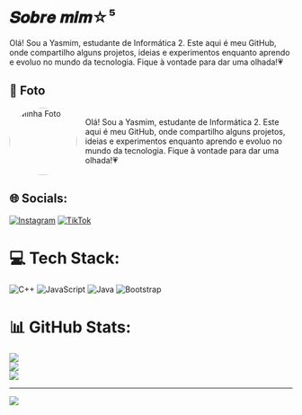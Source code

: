 # 𝑺𝒐𝒃𝒓𝒆 𝒎𝒊𝒎☆⁵

Olá! Sou a Yasmim, estudante de Informática 2. Este aqui é meu GitHub, onde compartilho alguns projetos, ideias e experimentos enquanto aprendo e evoluo no mundo da tecnologia. Fique à vontade para dar uma olhada!💗

## 📸 Foto
<div style="display: flex; align-items: center;">
  <img src="https://i.pinimg.com/originals/58/ea/df/58eadf140e49a725de59a9c2ab5e5b27.jpg" alt="Minha Foto" width="120" style="border-radius: 50%; margin-right: 15px;" />
  <p>Olá! Sou a Yasmim, estudante de Informática 2. Este aqui é meu GitHub, onde compartilho alguns projetos, ideias e experimentos enquanto aprendo e evoluo no mundo da tecnologia. Fique à vontade para dar uma olhada!💗</p>
</div>

## 🌐 Socials:
[![Instagram](https://img.shields.io/badge/Instagram-%23E4405F.svg?logo=Instagram&logoColor=white)](https://www.instagram.com/yasqzl._/) 
[![TikTok](https://img.shields.io/badge/TikTok-%23000000.svg?logo=TikTok&logoColor=white)](https://www.tiktok.com/@ym._.45?_t=8qxpwBDlu0k&_r=1) 

# 💻 Tech Stack:
![C++](https://img.shields.io/badge/c++-%2300599C.svg?style=for-the-badge&logo=c%2B%2B&logoColor=white) 
![JavaScript](https://img.shields.io/badge/javascript-%23323330.svg?style=for-the-badge&logo=javascript&logoColor=%23F7DF1E) 
![Java](https://img.shields.io/badge/java-%23ED8B00.svg?style=for-the-badge&logo=openjdk&logoColor=white) 
![Bootstrap](https://img.shields.io/badge/bootstrap-%238511FA.svg?style=for-the-badge&logo=bootstrap&logoColor=white)

# 📊 GitHub Stats:
![](https://github-readme-stats.vercel.app/api?username=Yasmim006&theme=default&hide_border=false&include_all_commits=false&count_private=false)<br/>
![](https://github-readme-streak-stats.herokuapp.com/?user=Yasmim006&theme=default&hide_border=false)<br/>
![](https://github-readme-stats.vercel.app/api/top-langs/?username=Yasmim006&theme=default&hide_border=false&include_all_commits=false&count_private=false&layout=compact)

---
[![](https://visitcount.itsvg.in/api?id=Yasmim006&icon=0&color=0)](https://visitcount.itsvg.in)

<!-- Proudly created with GPRM ( https://gprm.itsvg.in ) -->
